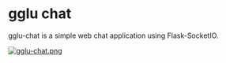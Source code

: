 # gglu chat
gglu-chat is a simple web chat application using Flask-SocketIO.

[![gglu-chat.png](https://s1.ax1x.com/2023/01/16/pS1nAiR.png)](https://chat.bujijam.ga/room?chat)
